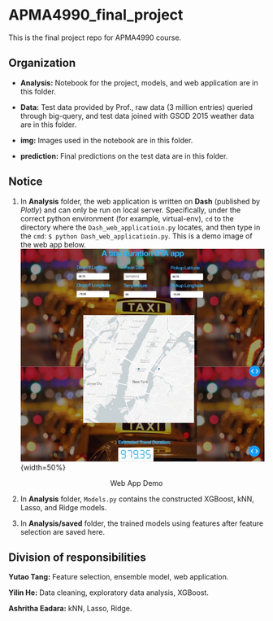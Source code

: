 # APMA4990_final_project

This is the final project repo for APMA4990 course.

## Organization

- **Analysis:** Notebook for the project, models, and web application are in this folder.

- **Data:** Test data provided by Prof., raw data (3 million entries) queried through big-query, and test data joined with GSOD 2015 weather data are in this folder.

- **img:** Images used in the notebook are in this folder.

- **prediction:** Final predictions on the test data are in this folder.


## Notice

1. In **Analysis** folder, the web application is written on **Dash** (published by *Plotly*) and can only be run on local server. Specifically, under the correct python environment (for example, virtual-env), `cd` to the directory where the `Dash_web_applicatioin.py` locates, and then type in the `cmd`: `$ python Dash_web_applicatioin.py`. This is a demo image of the web app below.
![Web App Demo](img/web_app_demo.jpeg){width=50%}
<center> 
Web App Demo 
</center>

2. In **Analysis** folder, `Models.py` contains the constructed XGBoost, kNN, Lasso, and Ridge models.

3. In **Analysis/saved** folder, the trained models using features after feature selection are saved here.


## Division of responsibilities

**Yutao Tang:** Feature selection, ensemble model, web application.

**Yilin He:** Data cleaning, exploratory data analysis, XGBoost.

**Ashritha Eadara:** kNN, Lasso, Ridge.
